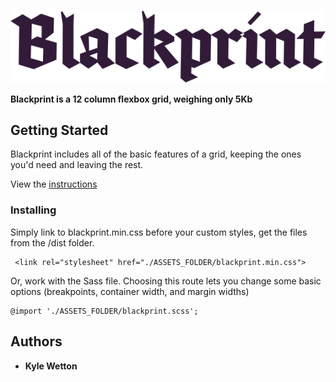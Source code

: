 ![alt text](./demo/assets/Blackprint-logo.svg)

**Blackprint is a 12 column flexbox grid, weighing only 5Kb**

## Getting Started

Blackprint includes all of the basic features of a grid, keeping the ones you'd need and leaving the rest.

View the [instructions](https://kylewetton.github.io/blackprint/)

### Installing

Simply link to blackprint.min.css before your custom styles, get the files from the /dist folder.

```
 <link rel="stylesheet" href="./ASSETS_FOLDER/blackprint.min.css">
```

Or, work with the Sass file. Choosing this route lets you change some basic options (breakpoints, container width, and margin widths)

```
@import './ASSETS_FOLDER/blackprint.scss';
```

## Authors

* **Kyle Wetton**